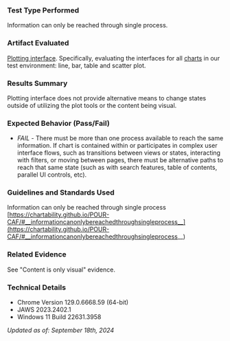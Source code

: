 ### Test Type Performed
Information can only be reached through single process. 

### Artifact Evaluated
[Plotting interface](https://docs.bokeh.org/en/latest/docs/user_guide/basic.html#ug-basic). Specifically, evaluating the interfaces for all [charts](https://quansight-labs.github.io/bokeh-a11y-audit/#_ts1723552414769) in our test environment: line, bar, table and scatter plot.

### Results Summary
Plotting interface does not provide alternative means to change states outside of utilizing the plot tools or the content being visual.

### Expected Behavior (Pass/Fail)
- *FAIL* - There must be more than one process available to reach the same information. If chart is contained within or participates in complex user interface flows, such as transitions between views or states, interacting with filters, or moving between pages, there must be alternative paths to reach that same state (such as with search features, table of contents, parallel UI controls, etc).

<!-- ### Image or Video of Failure 
<figure>
    <img width="803" alt="A browser Command Console window is open. A red line is highlighting the font size '12px' (passes)" src="../assets/plotting-interface_color-contrast_1.png">
    <figcaption>A browser Command Console window is open. A red line is highlighting the font size '12px' (passes).</figcaption>
</figure>

### Steps to Reproduce
Use Inspect on the plot tool icon to open Console Command. Find the "style" section for the selected button then locate the font size. -->

### Guidelines and Standards Used
Information can only be reached through single process [https://chartability.github.io/POUR-CAF/#__informationcanonlybereachedthroughsingleprocess__](https://chartability.github.io/POUR-CAF/#__informationcanonlybereachedthroughsingleprocess__)

### Related Evidence
See "Content is only visual" evidence. 

<!-- ### Known or Documented Issues
(If there is already a github issue created for this test or a related test, it will be listed here.) -->

### Technical Details
- Chrome Version 129.0.6668.59 (64-bit)
- JAWS 2023.2402.1 
- Windows 11 Build 22631.3958

*Updated as of: September 18th, 2024*

<!-- ### Notes
A seasoned SR (screen reader) user could have the knowledge to navigate and explore webpages and graphs with more nuance, whether through manual mode switching, certain key shortcuts, etc. These tests are done by a sighted user with the SR’s default options and performed as if a new or beginner user is interacting with these elements. We would expect that all users could be able to navigate smoothly, regardless of experience levels. -->
